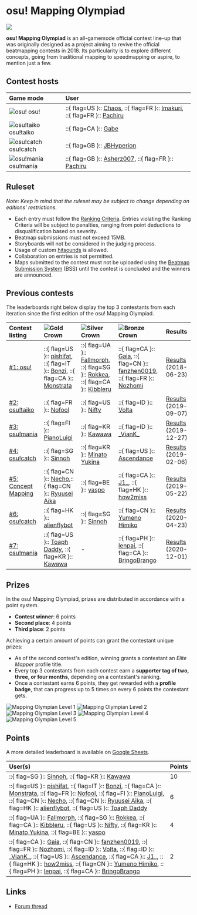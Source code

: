# osu! Mapping Olympiad

![](https://osu.ppy.sh/wiki/shared/news/banners/osu_mapping_olympiad.jpg)

**osu! Mapping Olympiad** is an all-gamemode official contest line-up that was originally designed as a project aiming to revive the official beatmapping contests in 2018. Its particularity is to explore different concepts, going from traditional mapping to speedmapping or aspire, to mention just a few. 

## Contest hosts

| Game mode | User |
| :-- | :-- |
| ![osu!](/wiki/shared/mode/osu.png) osu! | ::{ flag=US }:: [Chaos](https://osu.ppy.sh/users/2628870), ::{ flag=FR }:: [Imakuri](https://osu.ppy.sh/users/6100837), ::{ flag=FR }:: [Pachiru](https://osu.ppy.sh/users/2850983) |
| ![osu!taiko](/wiki/shared/mode/taiko.png) osu!taiko | ::{ flag=CA }:: [Gabe](https://osu.ppy.sh/users/654108) |
| ![osu!catch](/wiki/shared/mode/catch.png) osu!catch | ::{ flag=GB }:: [JBHyperion](https://osu.ppy.sh/users/4879508) |
| ![osu!mania](/wiki/shared/mode/mania.png) osu!mania | ::{ flag=GB }:: [Asherz007](https://osu.ppy.sh/users/9014047), ::{ flag=FR }:: [Pachiru](https://osu.ppy.sh/users/2850983) |

## Ruleset

*Note: Keep in mind that the ruleset may be subject to change depending on editions' restrictions.*

- Each entry must follow the [Ranking Criteria](/wiki/Ranking_Criteria). Entries violating the Ranking Criteria will be subject to penalties, ranging from point deductions to disqualification based on severity.
- Beatmap submissions must not exceed 15MB.
- Storyboards will not be considered in the judging process.
- Usage of custom [hitsounds](/wiki/Beatmapping/Hitsound) is allowed.
- Collaboration on entries is not permitted.
- Maps submitted to the contest must not be uploaded using the [Beatmap Submission System](/wiki/Beatmapping/Beatmap_submission) (BSS) until the contest is concluded and the winners are announced.

## Previous contests

The leaderboards right below display the top 3 contestants from each iteration since the first edition of the osu! Mapping Olympiad.

| Contest listing | ![Gold Crown](/wiki/shared/crown-gold.png "1st place") | ![Silver Crown](/wiki/shared/crown-silver.png "2nd place") | ![Bronze Crown](/wiki/shared/crown-bronze.png "3rd place") | Results |
| :-- | :-- | :-- | :-- | :-- |
| [\#1: osu!](https://osu.ppy.sh/community/contests/63) | ::{ flag=US }:: [pishifat](https://osu.ppy.sh/users/3178418), ::{ flag=IT }:: [Bonzi](https://osu.ppy.sh/users/1313969), ::{ flag=CA }:: [Monstrata](https://osu.ppy.sh/users/2706438) | ::{ flag=UA }:: [Fallmorph](https://osu.ppy.sh/users/5720389), ::{ flag=SG }:: [Rokkea](https://osu.ppy.sh/users/2500099), ::{ flag=CA }:: [Kibbleru](https://osu.ppy.sh/users/3193504) | ::{ flag=CA }:: [Gaia](https://osu.ppy.sh/users/2683648), ::{ flag=CN }:: [fanzhen0019](https://osu.ppy.sh/users/418699), ::{ flag=FR }:: [Nozhomi](https://osu.ppy.sh/users/2716981) | [Results](https://osu.ppy.sh/home/news/2018-06-23-osu-mapping-olympiad-1-results) (2018-06-23) |
| [\#2: osu!taiko](https://osu.ppy.sh/community/contests/65) | ::{ flag=FR }:: [Nofool](https://osu.ppy.sh/users/672430) | ::{ flag=US }:: [Nifty](https://osu.ppy.sh/users/4956097) | ::{ flag=ID }:: [Volta](https://osu.ppy.sh/users/4154071) | [Results](https://osu.ppy.sh/home/news/2019-09-07-osu!taiko-mapping-olympiad-2-results) (2019-09-07) |
| [\#3: osu!mania](https://osu.ppy.sh/community/contests/67) | ::{ flag=FI }:: [PianoLuigi](https://osu.ppy.sh/users/9665915) | ::{ flag=KR }:: [Kawawa](https://osu.ppy.sh/users/4647754) | ::{ flag=ID }:: [\_VianK\_](https://osu.ppy.sh/users/6889055) | [Results](https://osu.ppy.sh/home/news/2019-12-27-osu-mapping-olympiad-3-results) (2019-12-27) |
| [\#4: osu!catch](https://osu.ppy.sh/community/contests/69) | ::{ flag=SG }:: [Sinnoh](https://osu.ppy.sh/users/4236057) | ::{ flag=KR }:: [Minato Yukina](https://osu.ppy.sh/users/4647754) | ::{ flag=US }:: [Ascendance](https://osu.ppy.sh/users/2931883) | [Results](https://osu.ppy.sh/home/news/2019-02-06-osu-mapping-olympiad-4-results) (2019-02-06) |
| [\#5: Concept Mapping](https://osu.ppy.sh/community/contests/72) | ::{ flag=CN }:: [Necho](https://osu.ppy.sh/users/4086593),::{ flag=CN }:: [Ryuusei Aika](https://osu.ppy.sh/users/7777875) | ::{ flag=BE }:: [yaspo](https://osu.ppy.sh/users/4945926) | ::{ flag=CA }:: [J1\_](https://osu.ppy.sh/users/5918561), ::{ flag=HK }:: [how2miss](https://osu.ppy.sh/users/4477199) | [Results](https://osu.ppy.sh/home/news/2019-05-22-osu-mapping-olympiad-5-results) (2019-05-22) |
| [\#6: osu!catch](https://osu.ppy.sh/community/contests/96) | ::{ flag=HK }:: [alienflybot](https://osu.ppy.sh/users/636114) | ::{ flag=SG }:: [Sinnoh](https://osu.ppy.sh/users/4236057) | ::{ flag=CN }:: [Yumeno Himiko](https://osu.ppy.sh/users/1806962) | [Results](https://osu.ppy.sh/home/news/2020-04-23-osu-mapping-olympiad-6-results) (2020-04-23) |
| [\#7: osu!mania](https://osu.ppy.sh/community/contests/108) | ::{ flag=US }:: [Toaph Daddy](https://osu.ppy.sh/users/7616811), ::{ flag=KR }:: [Kawawa](https://osu.ppy.sh/users/4647754) | - | ::{ flag=PH }:: [lenpai](https://osu.ppy.sh/users/5314573), ::{ flag=CA }:: [BringoBrango](https://osu.ppy.sh/users/10274043) | [Results](https://osu.ppy.sh/home/news/2020-12-01-osu-mapping-olympiad-7-concludes) (2020-12-01) |

## Prizes

In the osu! Mapping Olympiad, prizes are distributed in accordance with a point system.

- **Contest winner**: 6 points
- **Second place**: 4 points
- **Third place**: 2 points

Achieving a certain amount of points can grant the contestant unique prizes:

- As of the second contest's edition, winning grants a contestant an *Elite Mapper* profile title.
- Every top 3 contestants from each contest earn a **supporter tag of two, three, or four months**, depending on a contestant's ranking.
- Once a contestant earns 6 points, they get rewarded with a **profile badge**, that can progress up to 5 times on every 6 points the contestant gets.

![](https://assets.ppy.sh/profile-badges/olympiad-1star-b.jpg "Mapping Olympian Level 1") ![](https://assets.ppy.sh/profile-badges/olympiad-2star.jpg "Mapping Olympian Level 2") ![](https://assets.ppy.sh/profile-badges/olympiad-3star.jpg "Mapping Olympian Level 3") ![](https://assets.ppy.sh/profile-badges/olympiad-4star.jpg "Mapping Olympian Level 4") ![](https://assets.ppy.sh/profile-badges/olympiad-5star.jpg "Mapping Olympian Level 5")

## Points

A more detailed leaderboard is available on [Google Sheets](https://docs.google.com/spreadsheets/d/1_gIDJwTOgIhGr2h4069-r1C-2GHuV--5wtwPywzYsz8/edit?usp=sharing).

| User(s) | Points |
| :-- | :-- |
| ::{ flag=SG }:: [Sinnoh](https://osu.ppy.sh/users/4236057), ::{ flag=KR }:: [Kawawa](https://osu.ppy.sh/users/4647754) | 10 |
| ::{ flag=US }:: [pishifat](https://osu.ppy.sh/users/3178418), ::{ flag=IT }:: [Bonzi](https://osu.ppy.sh/users/1313969), ::{ flag=CA }:: [Monstrata](https://osu.ppy.sh/users/2706438), ::{ flag=FR }:: [Nofool](https://osu.ppy.sh/users/672430), ::{ flag=FI }:: [PianoLuigi](https://osu.ppy.sh/users/9665915), ::{ flag=CN }:: [Necho](https://osu.ppy.sh/users/4086593), ::{ flag=CN }:: [Ryuusei Aika](https://osu.ppy.sh/users/7777875), ::{ flag=HK }:: [alienflybot](https://osu.ppy.sh/users/636114), ::{ flag=US }:: [Toaph Daddy](https://osu.ppy.sh/users/7616811) | 6 |
| ::{ flag=UA }:: [Fallmorph](https://osu.ppy.sh/users/5720389), ::{ flag=SG }:: [Rokkea](https://osu.ppy.sh/users/2500099), ::{ flag=CA }:: [Kibbleru](https://osu.ppy.sh/users/3193504), ::{ flag=US }:: [Nifty](https://osu.ppy.sh/users/4956097), ::{ flag=KR }:: [Minato Yukina](https://osu.ppy.sh/users/531253), ::{ flag=BE }:: [yaspo](https://osu.ppy.sh/users/4945926) | 4 |
| ::{ flag=CA }:: [Gaia](https://osu.ppy.sh/users/2683648), ::{ flag=CN }:: [fanzhen0019](https://osu.ppy.sh/users/418699), ::{ flag=FR }:: [Nozhomi](https://osu.ppy.sh/users/2716981), ::{ flag=ID }:: [Volta](https://osu.ppy.sh/users/4154071), ::{ flag=ID }:: [\_VianK\_](https://osu.ppy.sh/users/6889055), ::{ flag=US }:: [Ascendance](https://osu.ppy.sh/users/2931883), ::{ flag=CA }:: [J1\_](https://osu.ppy.sh/users/5918561), ::{ flag=HK }:: [how2miss](https://osu.ppy.sh/users/4477199), ::{ flag=CN }:: [Yumeno Himiko](https://osu.ppy.sh/users/1806962), ::{ flag=PH }:: [lenpai](https://osu.ppy.sh/users/5314573), ::{ flag=CA }:: [BringoBrango](https://osu.ppy.sh/users/10274043) | 2 |

## Links

- [Forum thread](https://osu.ppy.sh/community/forums/topics/822857)
